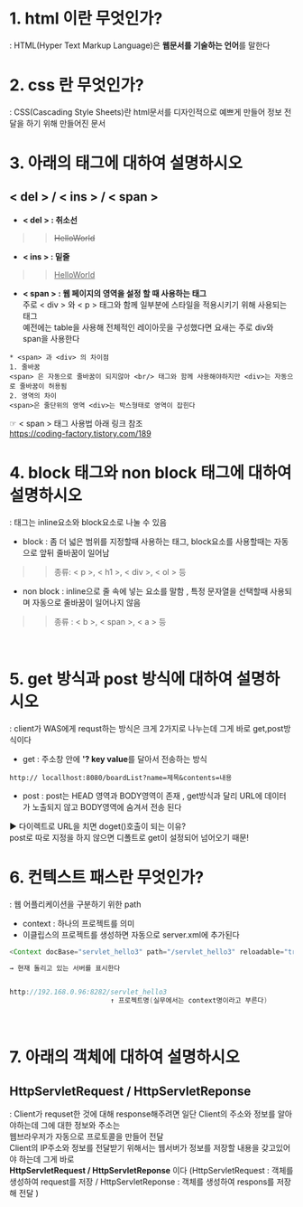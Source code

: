 # 1. html 이란 무엇인가?
: HTML(Hyper Text Markup Language)은 **웹문서를 기술하는 언어**를 말한다 
<br>

# 2. css 란 무엇인가?
: CSS(Cascading Style Sheets)란 html문서를 디자인적으로 예쁘게 만들어 정보 전달을 하기 위해 만들어진 문서
<br>

# 3. 아래의 태그에 대하여 설명하시오
## < del > / < ins > / < span >
- **< del > : 취소선** <br>
>> <del> HelloWorld
- **< ins > : 밑줄** <br>
>> <ins> HelloWorld
- **< span > :  웹 페이지의 영역을 설정 할 때 사용하는 태그** <br>
 주로 < div > 와 < p > 태그와 함께 일부분에 스타일을 적용시키기 위해 사용되는 태그 <br> 예전에는 table을 사용해 전체적인 레이아웃을 구성했다면 요새는 주로 div와 span을 사용한다
```
* <span> 과 <div> 의 차이점
1. 줄바꿈
<span> 은 자동으로 줄바꿈이 되지않아 <br/> 태그와 함께 사용해야하지만 <div>는 자동으로 줄바꿈이 허용됨
2. 영역의 차이
<span>은 줄단위의 영역 <div>는 박스형태로 영역이 잡힌다
```
 
 ☞ < span > 태그 사용법 아래 링크 참조 <br>
 https://coding-factory.tistory.com/189
<br>

# 4. block 태그와 non block 태그에 대하여 설명하시오
: 태그는 inline요소와 block요소로 나눌 수 있음
- block : 좀 더 넓은 범위를 지정할때 사용하는 태그, block요소를 사용할때는 자동으로 앞뒤 줄바꿈이 일어남 <br>
>> 종류: < p >, < h1 >, < div >, < ol > 등

- non block : inline으로 줄 속에 넣는 요소를 말함 , 특정 문자열을 선택할때 사용되며 자동으로 줄바꿈이 일어나지 않음
>> 종류 : < b >, < span >, < a > 등 
<br>

# 5. get 방식과 post 방식에 대하여 설명하시오
: client가 WAS에게 requst하는 방식은 크게 2가지로 나누는데 그게 바로 get,post방식이다
- get : 주소창 안에 **'? key value**를 달아서 전송하는 방식
```
http:// locallhost:8080/boardList?name=제목&contents=내용
```

- post : post는 HEAD 영역과 BODY영역이 존재 , get방식과 달리 URL에 데이터가 노출되지 않고 BODY영역에 숨겨서 전송 된다

▶ 다이렉트로 URL을 치면 doget()호출이 되는 이유? <br>
post로 따로 지정을 하지 않으면 디폴트로 get이 설정되어 넘어오기 때문!
<br>

# 6. 컨텍스트 패스란 무엇인가?
: 웹 어플리케이션을 구분하기 위한 path
- context : 하나의 프로젝트를 의미 
- 이클립스의 프로젝트를 생성하면 자동으로 server.xml에 추가된다
```java
<Context docBase="servlet_hello3" path="/servlet_hello3" reloadable="true" source="org.eclipse.jst.jee.server:servlet_hello3"/></Host>

→ 현재 돌리고 있는 서버를 표시한다 


http://192.168.0.96:8282/servlet_hello3
                         ↑ 프로젝트명(실무에서는 context명이라고 부른다)
```
<br>

# 7. 아래의 객체에 대하여 설명하시오
## HttpServletRequest / HttpServletReponse
: Client가 requset한 것에 대해 response해주려면 일단 Client의 주소와 정보를 알아야하는데 그에 대한 정보와 주소는 <br> 웹브라우저가 자동으로 프로토콜을 만들어 전달 <br> 
Client의 IP주소와 정보를 전달받기 위해서는 웹서버가 정보를 저장할 내용을 갖고있어야 하는데 그게 바로 <br> **HttpServletRequest / HttpServletReponse** 이다 (HttpServletRequest : 객체를 생성하여 request를 저장 / HttpServletReponse : 객체를 생성하여 respons를 저장해 전달 )
